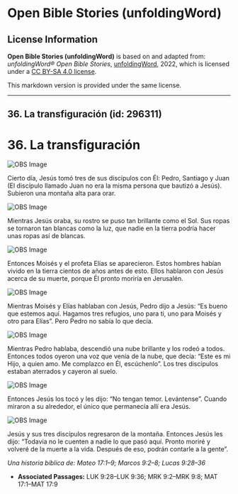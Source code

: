 # Open Bible Stories (unfoldingWord)

## License Information

**Open Bible Stories (unfoldingWord)** is based on and adapted from: _unfoldingWord® Open Bible Stories_, [unfoldingWord](https://unfoldingword.org/utw), 2022, which is licensed under a [CC BY-SA 4.0 license](https://creativecommons.org/licenses/by-sa/4.0/legalcode.en).

This markdown version is provided under the same license.



--------------------------------

## 36. La transfiguración (id: 296311)

36\. La transfiguración
=======================

![OBS Image](https://cdn.door43.org/obs/jpg/360px/obs-en-36-01.jpg)

Cierto día, Jesús tomó tres de sus discípulos con Él: Pedro, Santiago y Juan (El discípulo llamado Juan no era la misma persona que bautizó a Jesús). Subieron una montaña alta para orar.

![OBS Image](https://cdn.door43.org/obs/jpg/360px/obs-en-36-02.jpg)

Mientras Jesús oraba, su rostro se puso tan brillante como el Sol. Sus ropas se tornaron tan blancas como la luz, que nadie en la tierra podría hacer unas ropas así de blancas.

![OBS Image](https://cdn.door43.org/obs/jpg/360px/obs-en-36-03.jpg)

Entonces Moisés y el profeta Elías se aparecieron. Estos hombres habían vivido en la tierra cientos de años antes de esto. Ellos hablaron con Jesús acerca de su muerte, porque Él pronto moriría en Jerusalén.

![OBS Image](https://cdn.door43.org/obs/jpg/360px/obs-en-36-04.jpg)

Mientras Moisés y Elías hablaban con Jesús, Pedro dijo a Jesús: “Es bueno que estemos aquí. Hagamos tres refugios, uno para ti, uno para Moisés y otro para Elías”. Pero Pedro no sabía lo que decía.

![OBS Image](https://cdn.door43.org/obs/jpg/360px/obs-en-36-05.jpg)

Mientras Pedro hablaba, descendió una nube brillante y los rodeó a todos. Entonces todos oyeron una voz que venía de la nube, que decía: “Este es mi Hijo, a quien amo. Me complazco en Él, escúchenlo”. Los tres discípulos estaban aterrados y cayeron al suelo.

![OBS Image](https://cdn.door43.org/obs/jpg/360px/obs-en-36-06.jpg)

Entonces Jesús los tocó y les dijo: “No tengan temor. Levántense”. Cuando miraron a su alrededor, el único que permanecía allí era Jesús.

![OBS Image](https://cdn.door43.org/obs/jpg/360px/obs-en-36-07.jpg)

Jesús y sus tres discípulos regresaron de la montaña. Entonces Jesús les dijo: “Todavía no le cuenten a nadie lo que pasó aquí. Pronto moriré y volveré de la muerte a la vida. Después de eso, podrán contarle a la gente”.

*Una historia bíblica de: Mateo 17:1–9; Marcos 9:2–8; Lucas 9:28–36*

* **Associated Passages:** LUK 9:28–LUK 9:36; MRK 9:2–MRK 9:8; MAT 17:1–MAT 17:9


